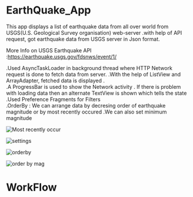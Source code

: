 
# EarthQuake_App

This app displays a list of earthquake data from all over world from USGS(U.S. Geological Survey organisation) web-server .with help of API request, got earthquake data from USGS server in Json format.  

More Info on USGS Earthquake API :https://earthquake.usgs.gov/fdsnws/event/1/

 .Used AsyncTaskLoader in background thread where HTTP Network request is done to fetch data from server.
 .With the help of ListView and ArrayAdapter, fetched data is displayed .  
 .A ProgressBar is used to show the Network activity . If there is problem with loading data then an alternate TextView is shown which tells the state  
 .Used Preference Fragments for Filters                
    .OrderBy : We can arrange data by decresing order of earthquake magnitude or by most recently occured
    .We can also set minimum magnitude
    
![Most recently occur](https://user-images.githubusercontent.com/66770891/146666591-60f3065f-1f8b-4b76-b02b-80a19b0feb02.jpeg)   
    
![settings](https://user-images.githubusercontent.com/66770891/146666621-ab9cf20b-c62e-41d5-a3f6-f21415c65beb.jpeg)

![orderby](https://user-images.githubusercontent.com/66770891/146666626-72ddf76c-8b3b-4bf6-9219-678596f93d57.jpeg)

![order by mag](https://user-images.githubusercontent.com/66770891/146666503-9a1c2656-7d39-4a7a-9856-47bfc710060e.jpeg)


# WorkFlow


